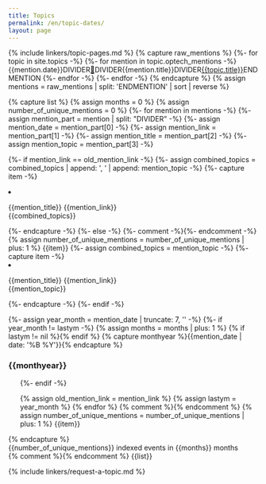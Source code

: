 ```yaml
---
title: Topics
permalink: /en/topic-dates/
layout: page
---
```

{% include linkers/topic-pages.md %}
{% capture raw_mentions %}
{%- for topic in site.topics -%}
  {%- for mention in topic.optech_mentions -%}
    {{mention.date}}DIVIDER<a class="pc125" href="{{mention.url}}">🔗</a>DIVIDER{{mention.title}}DIVIDER<a href="{{topic.url}}">{{topic.title}}</a>ENDMENTION
  {%- endfor -%}
{%- endfor -%}
{% endcapture %}
{% assign mentions = raw_mentions | split: 'ENDMENTION' | sort | reverse %}

{% capture list %}
{% assign months = 0 %}
{% assign number_of_unique_mentions = 0 %}
{%- for mention in mentions -%}
  {%- assign mention_part = mention | split: "DIVIDER" -%}
  {%- assign mention_date = mention_part[0] -%}
  {%- assign mention_link = mention_part[1] -%}
  {%- assign mention_title = mention_part[2] -%}
  {%- assign mention_topic = mention_part[3] -%}

  {%- if mention_link == old_mention_link -%}
    {%- assign combined_topics = combined_topics | append: ', ' | append: mention_topic -%}
    {%- capture item -%}<li><p>{{mention_title}}&nbsp;{{mention_link}}<br>{{combined_topics}}</p></li>{%- endcapture -%}
  {%- else -%}
    {%- comment -%}<!-- New URL, new item - so output old item and reset topic collector -->{%- endcomment -%}
    {% assign number_of_unique_mentions = number_of_unique_mentions | plus: 1 %}
    {{item}}
    {%- assign combined_topics = mention_topic -%}
    {%- capture item -%}<li><p>{{mention_title}}&nbsp;{{mention_link}}<br>{{mention_topic}}</p></li>{%- endcapture -%}
  {%- endif -%}

  {%- assign year_month = mention_date | truncate: 7, '' -%}
  {%- if year_month != lastym -%}
    {% assign months = months | plus: 1 %}
    {% if lastym != nil %}</ul>{% endif %}
    {% capture monthyear %}{{mention_date | date: '%B %Y'}}{% endcapture %}
    <h3 id="{{monthyear | slugify}}">{{monthyear}}</h3>
    <ul>
  {%- endif -%}

  {% assign old_mention_link = mention_link %}
  {% assign lastym = year_month %}
{% endfor %}
{% comment %}<!-- The loop doesn't display a mention until the next
mention is seen, so we will always have an undisplayed mention at the
end of the loop.  Display it now.  Also close our final list -->{% endcomment %}
{% assign number_of_unique_mentions = number_of_unique_mentions | plus: 1 %}
{{item}}
</ul>
{% endcapture %}

<div class="center" markdown="1">
{{number_of_unique_mentions}} indexed events in {{months}} months <!-- {{mentions | size}} events including duplicates -->

<!-- TODO: uncomment after January 2020 entries added: [2018](#december-2018), [2019](#december-2019) -->
</div>

<div>{% comment %}<!-- enclosing in a div forces this to be interpreted
as HTML rather than Markdown so indentation over 4 characters doesn't
produce code blocks -->{% endcomment %}
{{list}}
</div>

{% include linkers/request-a-topic.md %}
